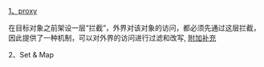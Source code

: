 [1、proxy](https://es6.ruanyifeng.com/#docs/proxy)

在目标对象之前架设一层“拦截”，外界对该对象的访问，都必须先通过这层拦截，因此提供了一种机制，可以对外界的访问进行过滤和改写, [附加补充](https://blog.fundebug.com/2019/07/27/javascript-es6-how-to-use-proxy/)



2、Set & Map
